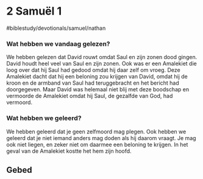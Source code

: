 # 2 Samuël 1

#biblestudy/devotionals/samuel/nathan

### Wat hebben we vandaag gelezen?
We hebben gelezen dat David rouwt omdat Saul en zijn zonen dood gingen. David houdt heel veel van Saul en zijn zonen. 
Ook was er een Amalekiet die loog over dat hij Saul had gedood omdat hij daar zelf om vroeg. Deze Amalekiet dacht dat hij een beloning zou krijgen van David, omdat hij de kroon en de armband van Saul had teruggebracht en het bericht had doorgegeven. Maar David was helemaal niet blij met deze boodschap en vermoorde de Amalekiet omdat hij Saul, de gezalfde van God, had vermoord. 

### Wat hebben we geleerd?
We hebben geleerd dat je geen zelfmoord mag plegen. Ook hebben we geleerd dat je niet iemand anders mag doden als hij daarom vraagt. 
Je mag ook niet liegen, en zeker niet om daarmee een beloning te krijgen. In het geval van de Amalekiet kostte het hem zijn hoofd. 

## Gebed


